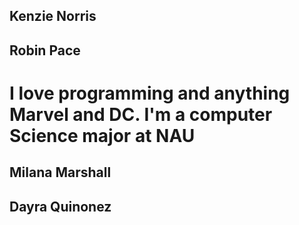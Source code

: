 ## Kenzie Norris

## Robin Pace
# I love programming and anything Marvel and DC. I'm a computer Science major at NAU

## Milana Marshall

## Dayra Quinonez
